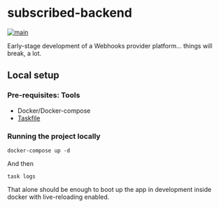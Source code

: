 # subscribed-backend

[![main](https://github.com/subscribeddotdev/subscribed-backend/actions/workflows/main.yml/badge.svg?branch=main)](https://github.com/subscribeddotdev/subscribed-backend/actions/workflows/main.yml)

Early-stage development of a Webhooks provider platform... things will break, a lot.

## Local setup

### Pre-requisites: Tools

- Docker/Docker-compose
- [Taskfile](https://taskfile.dev)

### Running the project locally

```
docker-compose up -d
```

And then 

```
task logs
```

That alone should be enough to boot up the app in development inside docker with live-reloading enabled.